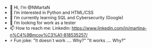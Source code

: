 - 👋 Hi, I’m @NMartaN
- 👀 I’m interested in Python and HTML/CSS
- 🌱 I’m currently learning SQL and Cybersecurity (Google)
- 💞️ I’m looking for work as a tester
- 📫 How to reach me: Linkedin: https://www.linkedin.com/in/martina-n%C4%9Bmcov%C3%A1-818535257/
- ⚡ Fun joke: "It doesn´t work .... Why?"  "It works .... Why?"


